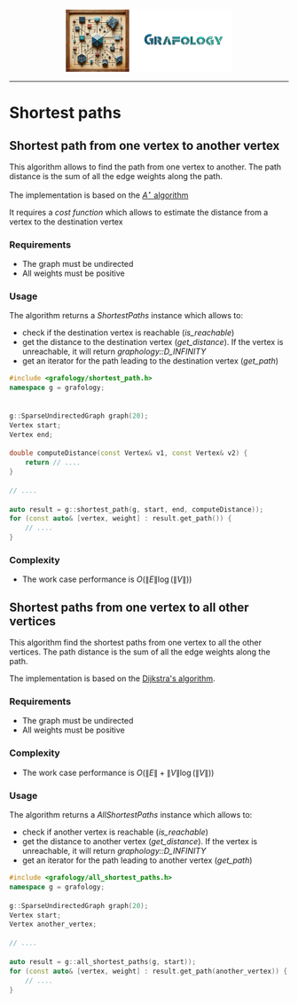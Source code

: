 <div align="center">
    <img 
        src="../imgs/logo.png" 
        alt="Répétiteur logo"
        height="113px"
        width="300px"
        />
</div>
<hr/>

# Shortest paths

## Shortest path from one vertex to another vertex
This algorithm allows to find the path from one vertex to another. The path distance is the sum of all the edge weights along the path.

The implementation is based on the [$A^{\star}$ algorithm](https://en.wikipedia.org/wiki/A*_search_algorithm#)

It requires a *cost function* which allows to estimate the distance from a vertex to the destination vertex

### Requirements
- The graph must be undirected
- All weights must be positive

### Usage
The algorithm returns a *ShortestPaths* instance which allows to:
- check if the destination vertex is reachable (*is_reachable*)
- get the distance to the destination vertex (*get_distance*). If the vertex is unreachable, it will return *graphology::D_INFINITY*
- get an iterator for the path leading to the destination vertex (*get_path*)

```C++
#include <grafology/shortest_path.h>
namespace g = grafology;


g::SparseUndirectedGraph graph(20);
Vertex start;
Vertex end;

double computeDistance(const Vertex& v1, const Vertex& v2) {
    return // ....
}

// ....

auto result = g::shortest_path(g, start, end, computeDistance));
for (const auto& [vertex, weight] : result.get_path()) {
    // ....
}

```

### Complexity
- The work case performance is  $O(\lVert E \rVert \log{(\lVert V \rVert)})$

## Shortest paths from one vertex to all other vertices
This algorithm find the shortest paths from one vertex to all the other vertices. The path distance is the sum of all the edge weights along the path.

The implementation is based on the [Dijkstra's algorithm](https://en.wikipedia.org/wiki/Dijkstra%27s_algorithm).

### Requirements
- The graph must be undirected
- All weights must be positive

### Complexity
- The work case performance is  $O(\lVert E \rVert + \lVert V \rVert \log{(\lVert V \rVert)})$

### Usage
The algorithm returns a *AllShortestPaths* instance which allows to:
- check if another vertex is reachable (*is_reachable*)
- get the distance to another vertex (*get_distance*). If the vertex is unreachable, it will return *graphology::D_INFINITY*
- get an iterator for the path leading to another vertex (*get_path*)


```C++
#include <grafology/all_shortest_paths.h>
namespace g = grafology;

g::SparseUndirectedGraph graph(20);
Vertex start;
Vertex another_vertex;

// ....

auto result = g::all_shortest_paths(g, start));
for (const auto& [vertex, weight] : result.get_path(another_vertex)) {
    // ....
}
```
